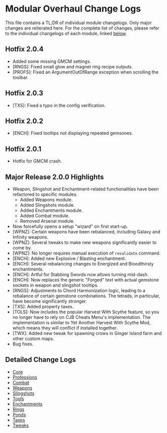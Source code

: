 # Modular Overhaul Change Logs

This file contains a TL;DR of individual module changelogs. Only major changes are reiterated here. For the complete list of changes, please refer to the individual changelogs of each module, linked [below](#detailed-change-logs).

## Hotfix 2.0.4

* Added some missing GMCM settings.
* [RNGS]: Fixed small glow and magnet ring recipe outputs.
* [PROFS]: Fixed an ArgumentOutOfRange exception when scrolling the toolbar.

## Hotfix 2.0.3

* [TXS]: Fixed a typo in the config verification.

## Hotfix 2.0.2

* [ENCH]: Fixed tooltips not displaying repeated gemsones.

## Hotfix 2.0.1

* Hotfix for GMCM crash.

## Major Release 2.0.0 Highlights

* Weapon, Slingshot and Enchantment-related functionalities have been refactored to specific modules.
    * Added Weapons module.
    * Added Slingshots module.
    * Added Enchantments module.
    * Added Combat module.
    * Removed Arsenal module.
* Now forcefully opens a setup "wizard" on first start-up.
* [WPNZ]: Certain weapons have been rebalanced, including Galaxy and Infinity weapons.
* [WPNZ]: Several tweaks to make new weapons significantly easier to come by.
* [WPNZ]: No longer requires manual execution of `revalidate` command.
* [ENCH]: Added new Explosive / Blasting enchantment.
* [ENCH]: Several rebalancing changes to Energized and Bloodthirsty enchantments.
* [ENCH]: Artful for Stabbing Swords now allows turning mid-dash.
* [ENCH]: Now replaces the generic "Forged" text with actual gemstone sockets in weapon and slingshot tooltips.
* [RNGS]: Adjustments to Chord Harmonization logic, leading to a rebalance of certain gemstone combinations. The tetrads, in particular, have become significantly stronger.
* [TXS]: Added property taxes.
* [TOLS]: Now includes the popular Harvest With Scythe feature, so you no longer have to rely on CJB Cheats Menu's implementation. The implementation is similar to Yet Another Harvest With Scythe Mod, which means they will conflict if installed together.
* [TWX]: Added new tweak for spawning crows in Ginger Island farm and other custom maps.
* Bug fixes.

## Detailed Change Logs

* [Core](Modules/Core/CHANGELOG.md)
* [Professions](Modules/Professions/CHANGELOG.md)
* [Combat](Modules/Combat/CHANGELOG.md)
* [Weapons](Modules/Weapons/CHANGELOG.md)
* [Slingshots](Modules/Slingshots/CHANGELOG.md)
* [Tools](Modules/Tools/CHANGELOG.md)
* [Enchantments](Modules/Enchantments/CHANGELOG.md)
* [Rings](Modules/Rings/CHANGELOG.md)
* [Ponds](Modules/Ponds/CHANGELOG.md)
* [Taxes](Modules/Taxes/CHANGELOG.md)
* [Tweaks](Modules/Tweex/CHANGELOG.md)
